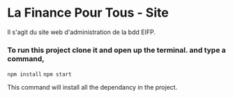 # La Finance Pour Tous - Site
Il s'agit du site web d'administration de la bdd EIFP.

### To run this project clone it and open up the terminal. and type a command,
``` npm install ```
``` npm start ```

This command will install all the dependancy in the project.
